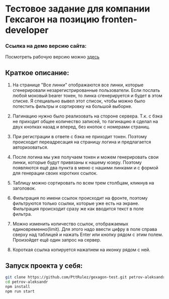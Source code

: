 # Тестовое задание для компании Гексагон на позицию fronten-developer

### **Ссылка на демо версию сайта:**

Посмотреть рабочую версию можно [здесь](http://gexagon.pttrulez.ru)

## **Краткое описание:**

1. На странице "Все линки" отображаются все линки, которые сгенерировали незарегистрированные пользователи. Если послать любой моковый bearer токен, то линка сгенерируется и будет в этом списке. Я специально вывел этот список, чтобы можно было потестить фильтры и сортировку на большой выборке.

2. Пагинацию нужно было реализовать на стороне сервера. Т.к. с бэка не приходит общее количество записей, то пагинацию я сделал на двух кнопках назад и вперед, без кнопок с номерами страниц.

3. При регистрации в ответе с бэка не приходит токен. Поэтому происходит переадресация на страницу логина и предлагается авторизоваться.

4. После логина мы уже получаем токен и можем генерировать свои линки, которые будут привязаны к нашему юзеру. Поэтому появляются ещё два пункта в меню с нашими линками и с формой для генерации своих коротких ссылок.

5. Таблицу можно сортировать по всем трем столбцам, кликнув на заголовок.

6. Фильтрация по имени ссылок происходит на фронте, поэтому фильтруются только ссылки, которые уже есть на экране. Фильтрация происходит сразу же как вводится текст в поле фильтра.

7. Можно изменить количество ссылок, отображаемых единовременно(limit). Для этого надо ввести цифру в поле справа сверху над таблицей и нажать Enter или кнопку рядом с этим полем. Произойдет ещё один запрос на сервер.

8. Короткая ссылка копируется нажатием на иконку рядом с ней.

## Запуск проекта у себя:

```sh
git clone https://github.com/PttRulez/gexagon-test.git petrov-aleksandr
cd petrov-aleksandr
npm install
npm run start
```
